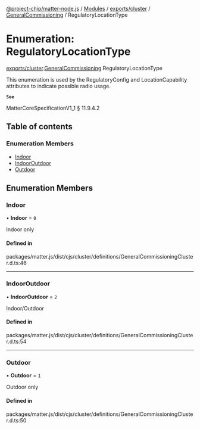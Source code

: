 [@project-chip/matter-node.js](../README.md) / [Modules](../modules.md) / [exports/cluster](../modules/exports_cluster.md) / [GeneralCommissioning](../modules/exports_cluster.GeneralCommissioning.md) / RegulatoryLocationType

# Enumeration: RegulatoryLocationType

[exports/cluster](../modules/exports_cluster.md).[GeneralCommissioning](../modules/exports_cluster.GeneralCommissioning.md).RegulatoryLocationType

This enumeration is used by the RegulatoryConfig and LocationCapability attributes to indicate possible radio
usage.

**`See`**

MatterCoreSpecificationV1_1 § 11.9.4.2

## Table of contents

### Enumeration Members

- [Indoor](exports_cluster.GeneralCommissioning.RegulatoryLocationType.md#indoor)
- [IndoorOutdoor](exports_cluster.GeneralCommissioning.RegulatoryLocationType.md#indooroutdoor)
- [Outdoor](exports_cluster.GeneralCommissioning.RegulatoryLocationType.md#outdoor)

## Enumeration Members

### Indoor

• **Indoor** = ``0``

Indoor only

#### Defined in

packages/matter.js/dist/cjs/cluster/definitions/GeneralCommissioningCluster.d.ts:46

___

### IndoorOutdoor

• **IndoorOutdoor** = ``2``

Indoor/Outdoor

#### Defined in

packages/matter.js/dist/cjs/cluster/definitions/GeneralCommissioningCluster.d.ts:54

___

### Outdoor

• **Outdoor** = ``1``

Outdoor only

#### Defined in

packages/matter.js/dist/cjs/cluster/definitions/GeneralCommissioningCluster.d.ts:50
